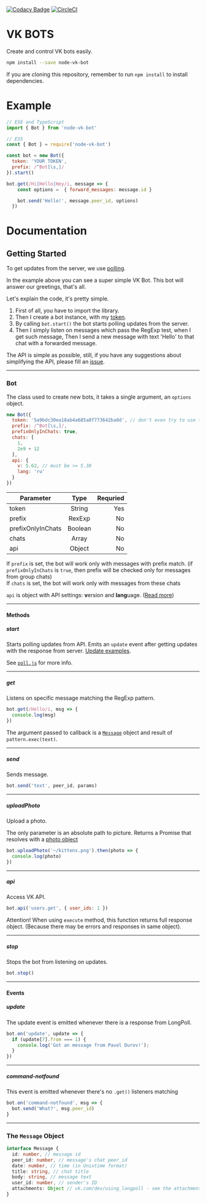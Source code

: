 [![Codacy Badge](https://api.codacy.com/project/badge/Grade/a0950ccdf7b54dd7a7b7bc23fa7e7123)](https://www.codacy.com/app/Eblonko/node-vk-bot?utm_source=github.com&utm_medium=referral&utm_content=Eblonko/node-vk-bot&utm_campaign=badger)
[![CircleCI](https://circleci.com/gh/vitalyavolyn/node-vk-bot.svg?style=shield)](https://circleci.com/gh/vitalyavolyn/node-vk-bot)

# VK BOTS
Create and control VK bots easily.
```sh
npm install --save node-vk-bot
```

If you are cloning this repository, remember to run `npm install` to install dependencies.

# Example
```javascript
// ES6 and TypeScript
import { Bot } from 'node-vk-bot'

// ES5
const { Bot } = require('node-vk-bot')

const bot = new Bot({
  token: 'YOUR TOKEN',
  prefix: /^Bot[\s,]/
}).start()

bot.get(/Hi|Hello|Hey/i, message => {
    const options =  { forward_messages: message.id }

    bot.send('Hello!', message.peer_id, options)
  })
```

# Documentation
## Getting Started
To get updates from the server, we use [polling](https://vk.com/dev/using_longpoll).

In the example above you can see a super simple VK Bot. This bot will answer our greetings, that's all.

Let's explain the code, it's pretty simple.

1. First of all, you have to import the library.
2. Then I create a bot instance, with my [token](https://vk.com/dev/access_token).
3. By calling `bot.start()` the bot starts polling updates from the server.
4. Then I simply listen on messages which pass the RegExp test, when I get such message, Then I send a new message with text 'Hello' to that chat with a forwarded message.

The API is simple as possible, still, if you have any suggestions about simplifying the API, please fill an [issue](https://github.com/Eblonko/node-vk-bot/issues/new).

-------

### Bot
The class used to create new bots, it takes a single argument, an `options` object.

```javascript
new Bot({
  token: '5a9bdc30ea18ab4a685a8f773642ba0d', // don't even try to use this token
  prefix: /^Bot[\s,]/,
  prefixOnlyInChats: true,
  chats: [
    1,
    2e9 + 12
  ],
  api: {
    v: 5.62, // must be >= 5.38
    lang: 'ru'
  }
})
```

| Parameter | Type | Requried |
|-----------|:----:|---------:|
| token     | String | Yes |
| prefix    | RexExp | No |
| prefixOnlyInChats | Boolean | No |
| chats     | Array | No |
| api       | Object| No |

If `prefix` is set, the bot will work only with messages with prefix match. (if `prefixOnlyInChats` is `true`, then prefix will be checked only for messages from group chats)<br>
If `chats` is set, the bot will work only with messages from these chats

`api` is object with API settings: **v**ersion and **lang**uage. ([Read more](https://vk.com/dev/api_requests))

-------

#### Methods
##### start
Starts polling updates from API.
Emits an `update` event after getting updates with the response from server.
[Update examples](https://vk.com/dev/using_longpoll).

See  [`poll.js`](https://github.com/Eblonko/node-vk-bot/blob/master/src/functions/poll.js) for more info.

-------

##### get
Listens on specific message matching the RegExp pattern.
```javascript
bot.get(/Hello/i, msg => {
  console.log(msg)
})
```

The argument passed to callback is a [`Message`](https://github.com/Eblonko/node-vk-bot#the-message-object) object and result of `pattern.exec(text)`.

-------

##### send
Sends message.

```javascript
bot.send('text', peer_id, params)
```

-------

##### uploadPhoto
Upload a photo.

The only parameter is an absolute path to picture.
Returns a Promise that resolves with a [photo object](https://vk.com/dev/photos.saveMessagesPhoto)
```javascript
bot.uploadPhoto('~/kittens.png').then(photo => {
  console.log(photo)
})
```

-------

##### api
Access VK API.

```javascript
bot.api('users.get', { user_ids: 1 })
```

Attention! When using `execute` method, this function returns full response object. (Because there may be errors and responses in same object).

-------

##### stop
Stops the bot from listening on updates.

```javascript
bot.stop()
```

-------

#### Events
##### update
The update event is emitted whenever there is a response from LongPoll.

```javascript
bot.on('update', update => {
  if (update[7].from === 1) {
    console.log('Got an message from Pavel Durov!');
  }
})
```
-------

##### command-notfound
This event is emitted whenever there's no `.get()` listeners matching

```javascript
bot.on('command-notfound', msg => {
  bot.send('What?', msg.peer_id)
}
```

-------

### The `Message` Object
```typescript
interface Message {
  id: number, // message id
  peer_id: number, // message's chat peer_id
  date: number, // time (in Unixtime format)
  title: string, // chat title 
  body: string, // message text
  user_id: number, // sender's ID 
  attachments: Object // vk.com/dev/using_longpoll - see the attachments section
}
```

